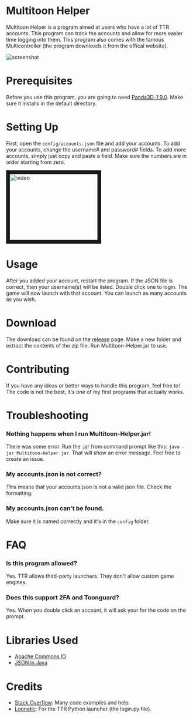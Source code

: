 # Multitoon Helper
Multitoon Helper is a program aimed at users who have a lot of TTR accounts. This program can track the accounts and allow for more easier time logging into them. This program also comes with the famous Multicontroller (the program downloads it from the offical website). 

![screenshot](https://raw.githubusercontent.com/hyperdefined/images/master/github/multitoon-helper/screenshot.png)
# Prerequisites 
Before you use this program, you are going to need [Panda3D-1.9.0](https://www.panda3d.org/download.php?sdk&version=1.9.0). Make sure it installs in the default directory.
# Setting Up
First, open the `config/accounts.json` file and add your accounts. To add your accounts, change the username# and password# fields. To add more accounts, simply just copy and paste a field. Make sure the numbers are in order starting from zero.

<a href="http://www.youtube.com/watch?feature=player_embedded&v=XNp6H3KPMAM
" target="_blank"><img src="http://img.youtube.com/vi/XNp6H3KPMAM/0.jpg" 
alt="video" width="240" height="180" border="10" /></a>
# Usage
After you added your account, restart the program. If the JSON file is correct, then your username(s) will be listed. Double click one to login. The game will now launch with that account. You can launch as many accounts as you wish.
# Download
The download can be found on the [release](https://github.com/hyperdefined/multitoon-helper/releases) page. Make a new folder and extract the contents of the zip file. Run Multitoon-Helper.jar to use.
# Contributing
If you have any ideas or better ways to handle this program, feel free to! The code is not the best, it's one of my first programs that actually works.
# Troubleshooting
### Nothing happens when I run Multitoon-Helper.jar!
There was some error. Run the .jar from command prompt like this: `java -jar Multitoon-Helper.jar`. That will show an error message. Feel free to create an issue.
### My accounts.json is not correct?
This means that your accounts.json is not a valid json file. Check the formatting.
### My accounts.json can't be found.
Make sure it is named correctly and it's in the `config` folder.
# FAQ
### Is this program allowed?
Yes. TTR allows third-party launchers. They don't allow custom game engines.
### Does this support 2FA and Toonguard?
Yes. When you double click an account, it will ask your for the code on the prompt.
# Libraries Used
* [Apache Commons IO](https://commons.apache.org/proper/commons-io/)
* [JSON in Java](https://mvnrepository.com/artifact/org.json/json/20140107)
# Credits
* [Stack Overflow](https://stackoverflow.com/): Many code examples and help.
* [Loonatic](https://pastebin.com/Az7qgHKq): For the TTR Python launcher (the login.py file).
